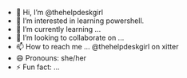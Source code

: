- 👋 Hi, I’m @thehelpdeskgirl
- 👀 I’m interested in learning powershell. 
- 🌱 I’m currently learning ...
- 💞️ I’m looking to collaborate on ...
- 📫 How to reach me ... @thehelpdeskgirl on xitter 
- 😄 Pronouns: she/her
- ⚡ Fun fact: ...

<!---
thehelpdeskgirl/thehelpdeskgirl is a ✨ special ✨ repository because its `README.md` (this file) appears on your GitHub profile.
You can click the Preview link to take a look at your changes.
--->
